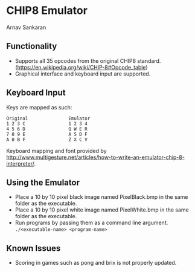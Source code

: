 CHIP8 Emulator
=======================================
Arnav Sankaran

Functionality
---------------------------------------
- Supports all 35 opcodes from the original CHIP8 standard. (https://en.wikipedia.org/wiki/CHIP-8#Opcode_table)
- Graphical interface and keyboard input are supported.

Keyboard Input
---------------------------------------
Keys are mapped as such:
```
Original               Emulator
1 2 3 C                1 2 3 4
4 5 6 D                Q W E R
7 8 9 E                A S D F
A 0 B F                Z X C V
```

Keyboard mapping and font provided by http://www.multigesture.net/articles/how-to-write-an-emulator-chip-8-interpreter/.

Using the Emulator
---------------------------------------
- Place a 10 by 10 pixel black image named PixelBlack.bmp in the same folder as the executable.
- Place a 10 by 10 pixel white image named PixelWhite.bmp in the same folder as the executable.
- Run programs by passing them as a command line argument. `./<executable-name> <program-name>`

Known Issues
---------------------------------------
- Scoring in games such as pong and brix is not properly updated.